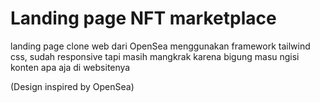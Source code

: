 # Landing page NFT marketplace
landing page clone web dari OpenSea menggunakan framework tailwind css, sudah responsive tapi masih mangkrak karena bigung masu ngisi konten apa aja di websitenya


(Design inspired by OpenSea)
